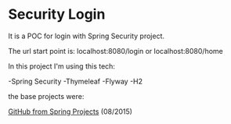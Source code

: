# Security Login

It is a POC for login with Spring Security project.

The url start point is: localhost:8080/login or localhost:8080/home

In this project I'm using this tech:

-Spring Security
-Thymeleaf
-Flyway
-H2

the base projects were:

[GitHub from Spring Projects](https://github.com/spring-projects/spring-boot/tree/master/spring-boot-samples ) (08/2015)
